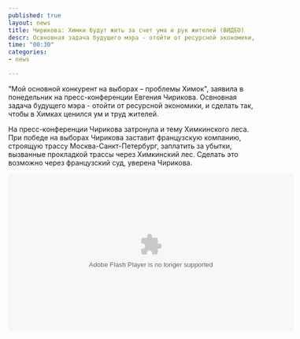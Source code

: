 ```yaml
---
published: true
layout: news
title: Чирикова: Химки будут жить за счет ума и рук жителей (ВИДЕО)
descr: Освновная задача будущего мэра - отойти от ресурсной экономики, и сделать так, чтобы в Химках ценился ум и труд жителей.
time: "00:30"
categories:
- news

---
```


"Мой основной конкурент на выборах – проблемы Химок", заявила в понедельник на пресс-конференции Евгения Чирикова. Освновная задача будущего мэра - отойти от ресурсной экономики, и сделать так, чтобы в Химках ценился ум и труд жителей. 

На пресс-конференции Чирикова затронула и тему Химкинского леса. При победе на выборах Чирикова заставит французскую компанию, строящую трассу Москва-Санкт-Петербург, заплатить за убытки, вызванные прокладкой трассы через Химкинский лес. Сделать это возможно через французский суд, уверена Чирикова.

<object id="BridgeMovie1" width="580" height="320" codebase="http://download.macromedia.com/pub/shockwave/cabs/flash/swflash.cab#version=9,0,0,0" classid="clsid:D27CDB6E-AE6D-11cf-96B8-444553540000"><param value="http://www.mk.ru/js/jw_player.swf" name="movie"><param name="bgcolor" value="#ffffff" /><param value="high" name="quality"><param value="transparent" name="wmode">								<param value="screencolor=000000&file=http://tv.mk.ru/upload/video_mk/7f/a2/15/3842.flv&plugins=http://content.videoclick.ru/JWPlayerVideoClickPlugin.swf&JWPlayerVideoClickPlugin.pid=2599" name="flashvars"><param value="always" name="allowscriptaccess">								<param value="true" name="allowfullscreen"><embed name="BridgeMovie1" width="580" height="320" flashvars="screencolor=000000&file=http://tv.mk.ru/upload/video_mk/7f/a2/15/3842.flv&plugins=http://content.videoclick.ru/JWPlayerVideoClickPlugin.swf&JWPlayerVideoClickPlugin.pid=2599" wmode="transparent" menu="true" allowfullscreen="true" allowscriptaccess="always" type="application/x-shockwave-flash" src="http://www.mk.ru/js/jw_player.swf"></object>

